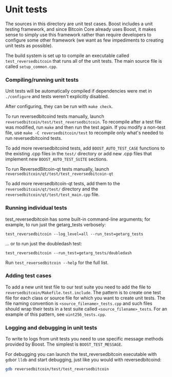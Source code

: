 # Unit tests

The sources in this directory are unit test cases. Boost includes a
unit testing framework, and since Bitcoin Core already uses Boost, it makes
sense to simply use this framework rather than require developers to
configure some other framework (we want as few impediments to creating
unit tests as possible).

The build system is set up to compile an executable called `test_reversedbitcoin`
that runs all of the unit tests. The main source file is called
`setup_common.cpp`.

### Compiling/running unit tests

Unit tests will be automatically compiled if dependencies were met in `./configure`
and tests weren't explicitly disabled.

After configuring, they can be run with `make check`.

To run reversedbitcoind tests manually, launch `reversedbitcoin/test/test_reversedbitcoin`. To recompile
after a test file was modified, run `make` and then run the test again. If you
modify a non-test file, use `make -C reversedbitcoin/test` to recompile only what's needed
to run reversedbitcoind tests.

To add more reversedbitcoind tests, add `BOOST_AUTO_TEST_CASE` functions to the existing
.cpp files in the `test/` directory or add new .cpp files that
implement new `BOOST_AUTO_TEST_SUITE` sections.

To run ReversedBitcoin-qt tests manually, launch `reversedbitcoin/qt/test/test_reversedbitcoin-qt`

To add more reversedbitcoin-qt tests, add them to the `reversedbitcoin/qt/test/` directory and
the `reversedbitcoin/qt/test/test_main.cpp` file.

### Running individual tests

test_reversedbitcoin has some built-in command-line arguments; for
example, to run just the getarg_tests verbosely:

    test_reversedbitcoin --log_level=all --run_test=getarg_tests

... or to run just the doubledash test:

    test_reversedbitcoin --run_test=getarg_tests/doubledash

Run `test_reversedbitcoin --help` for the full list.

### Adding test cases

To add a new unit test file to our test suite you need
to add the file to `reversedbitcoin/Makefile.test.include`. The pattern is to create
one test file for each class or source file for which you want to create
unit tests. The file naming convention is `<source_filename>_tests.cpp`
and such files should wrap their tests in a test suite
called `<source_filename>_tests`. For an example of this pattern,
see `uint256_tests.cpp`.

### Logging and debugging in unit tests

To write to logs from unit tests you need to use specific message methods
provided by Boost. The simplest is `BOOST_TEST_MESSAGE`.

For debugging you can launch the test_reversedbitcoin executable with `gdb`or `lldb` and
start debugging, just like you would with reversedbitcoind:

```bash
gdb reversedbitcoin/test/test_reversedbitcoin
```

